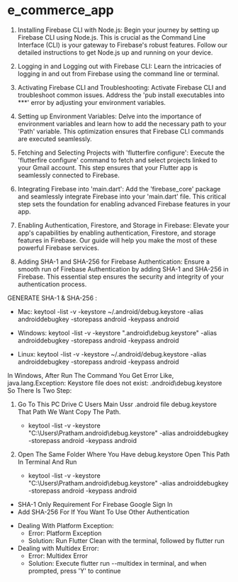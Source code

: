# e_commerce_app

1. Installing Firebase CLI with Node.js:
   Begin your journey by setting up Firebase CLI using Node.js. This is crucial as the Command Line Interface (CLI) is your gateway to Firebase's robust features. Follow our detailed instructions to get Node.js up and running on your device.

2. Logging in and Logging out with Firebase CLI:
   Learn the intricacies of logging in and out from Firebase using the command line or terminal.

3. Activating Firebase CLI and Troubleshooting:
   Activate Firebase CLI and troubleshoot common issues. Address the 'pub install executables into ***' error by adjusting your environment variables.

4. Setting up Environment Variables:
   Delve into the importance of environment variables and learn how to add the necessary path to your 'Path' variable. This optimization ensures that Firebase CLI commands are executed seamlessly.

5. Fetching and Selecting Projects with 'flutterfire configure':
   Execute the 'flutterfire configure' command to fetch and select projects linked to your Gmail account. This step ensures that your Flutter app is seamlessly connected to Firebase.

6. Integrating Firebase into 'main.dart':
   Add the 'firebase_core' package and seamlessly integrate Firebase into your 'main.dart' file. This critical step sets the foundation for enabling advanced Firebase features in your app.

7. Enabling Authentication, Firestore, and Storage in Firebase:
   Elevate your app's capabilities by enabling authentication, Firestore, and storage features in Firebase. Our guide will help you make the most of these powerful Firebase services.

8. Adding SHA-1 and SHA-256 for Firebase Authentication:
   Ensure a smooth run of Firebase Authentication by adding SHA-1 and SHA-256 in Firebase. This essential step ensures the security and integrity of your authentication process.

GENERATE SHA-1 & SHA-256 :
   - Mac: keytool -list -v -keystore ~/.android/debug.keystore -alias androiddebugkey -storepass android -keypass android

   - Windows: keytool -list -v -keystore "\.android\debug.keystore" -alias androiddebugkey -storepass android -keypass android

   - Linux: keytool -list -v -keystore ~/.android/debug.keystore -alias androiddebugkey -storepass android -keypass android

In Windows, 
    After Run The Command You Get Error Like, java.lang.Exception: Keystore file does not exist: \.android\debug.keystore 
So There Is Two Step:

1. Go To This PC Drive C Users Main Ussr .android file debug.keystore That Path We Want Copy The Path.
   - keytool -list -v -keystore "C:\Users\Pratham\.android\debug.keystore" -alias androiddebugkey -storepass android -keypass android
   
2. Open The Same Folder Where You Have debug.keystore Open This Path In Terminal And Run
   - keytool -list -v -keystore "C:\Users\Pratham\.android\debug.keystore" -alias androiddebugkey -storepass android -keypass android


- SHA-1 Only Requirement For Firebase Google Sign In
- Add SHA-256 For If You Want To Use Other Authentication

* Dealing With Platform Exception:
  - Error: Platform Exception
  - Solution: Run Flutter Clean with the terminal, followed by flutter run
* Dealing with Multidex Error:
  - Error: Multidex Error
  - Solution: Execute flutter run --multidex in terminal, and when prompted, press 'Y' to continue
